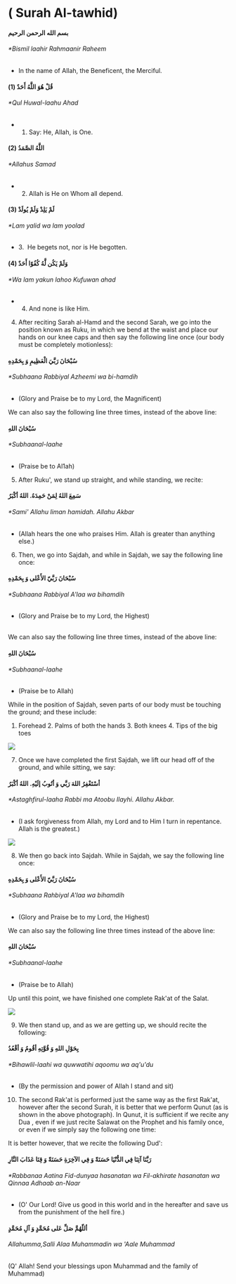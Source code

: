 ( Surah Al-tawhid)
==================

#### بسم الله الرحمن الرحيم

###### *Bismil laahir Rahmaanir Raheem  
* In the name of Allah, the Beneficent, the Merciful.

#### قُلْ هُوَ اللَّهُ أَحَدٌ (1)<span lang="AR-SA"></span>

###### *Qul Huwal-laahu Ahad  
* 1. Say: He, Allah, is One.

#### اللَّهُ الصَّمَدُ (2)

###### *Allahus Samad  
* 2. Allah is He on Whom all depend.

#### لَمْ يَلِدْ وَلَمْ يُولَدْ (3)

###### *Lam yalid wa lam yoolad  
* 3.  He begets not, nor is He begotten.

#### وَلَمْ يَكُن لَّهُ كُفُوًا أَحَدٌ (4)

###### *Wa lam yakun lahoo Kufuwan ahad  
* 4. And none is like Him.

4. After reciting Sarah al-Hamd and the second Sarah, we go into the
position known as Ruku, in which we bend at the waist and place our
hands on our knee caps and then say the following line once (our body
must be completely motionless):

#### سُبْحَانَ رَبَّيَ الْعَظِيمِ وَ بِحَمْدِهِ

###### *Subhaana Rabbiyal Azheemi wa bi-hamdih  
* (Glory and Praise be to my Lord, the Magnificent)

We can also say the following line three times, instead of the above
line:

#### سُبْحَانَ اللهِ

###### *Subhaanal-laahe  
* (Praise be to Al1ah)

5. After Ruku', we stand up straight, and while standing, we recite:

#### سَمِعَ اللهُ لِمَنْ حَمِدَهُ. اللهُ أكْبَرُ

###### *Sami' Allahu liman hamidah. Allahu Akbar  
* (Allah hears the one who praises Him. Allah is greater than anything else.)

6. Then, we go into Sajdah, and while in Sajdah, we say the following
line once:

#### سُبْحَانَ رَبَّيّ الأَعْلى وَ بِحَمْدِهِ

###### *Subhaana Rabbiyal A'laa wa bihamdih  
* (Glory and Praise be to my Lord, the Highest)  
  

We can also say the following line three times, instead of the above
line:

#### سُبْحَانَ اللهِ

###### *Subhaanal-laahe  
* (Praise be to Allah)

While in the position of Sajdah, seven parts of our body must be
touching the ground; and these include:

1. Forehead 2. Palms of both the hands 3. Both knees 4. Tips of the big
toes

![](images/36.jpg)

7. Once we have completed the first Sajdah, we lift our head off of the
ground, and while sitting, we say:

#### أسْتَغْفِرُ اللهَ رَبَّي وَ أتُوبُ إلَيْهِ. اللهُ أكْبَرُ

###### *Astaghfirul-laaha Rabbi ma Atoobu Ilayhi. Allahu Akbar.  
* (I ask forgiveness from Allah, my Lord and to Him I turn in repentance. Allah is the greatest.)

![](images/37.jpg)

8. We then go back into Sajdah. While in Sajdah, we say the following
line once:

#### سُبْحَانَ رَبَّيّ الأَعْلى وَ بِحَمْدِهِ

###### *Subhaana Rahbiyal A'laa wa bihamdih  
* (Glory and Praise be to my Lord, the Highest)

We can also say the following line three times instead of the above
line:

#### سُبْحَانَ اللهِ

###### *Subhaanal-laahe  
* (Praise be to Allah)

Up until this point, we have finished one complete Rak'at of the Salat.

![](images/38.jpg)

9. We then stand up, and as we are getting up, we should recite the
following:

#### بِحَوْلِ اللهِ وَ قُوَّتِهِ أقُومُ وَ أقْعُدُ

###### *Bihawlil-laahi wa quwwatihi aqoomu wa aq'u'du  
* (By the permission and power of Allah I stand and sit)

10. The second Rak'at is performed just the same way as the first
Rak'at, however after the second Surah, it is better that we perform
Qunut (as is shown in the above photograph). In Qunut, it is sufficient
if we recite any Dua , even if we just recite Salawat on the Prophet and
his family once, or even if we simply say the following one time:

It is better however, that we recite the following Dud':

#### رَبَّنَا آتِنَا فِي الدُّنْيَا حَسَنَةً وَ فِي الآخِرَةِ حَسَنَةً وَ قِنَا عَذَابَ النَّارِ

###### *Rabbanaa Aatina Fid-dunyaa hasanatan wa Fil-akhirate hasanatan wa Qinnaa Adhaab an-Naar  
* (O' Our Lord! Give us good in this world and in the hereafter and save us from the punishment of the hell fire.)

#### أللّهُمَّ صَلِّ عَلى مُحَمَّدٍ وَ آلِ مُحَمَّدٍ

###### Allahumma,Salli Alaa Muhammadin wa 'Aale Muhammad  
 (Q' Allah! Send your blessings upon Muhammad and the family of Muhammad)
